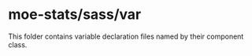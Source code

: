 # moe-stats/sass/var

This folder contains variable declaration files named by their component class.
